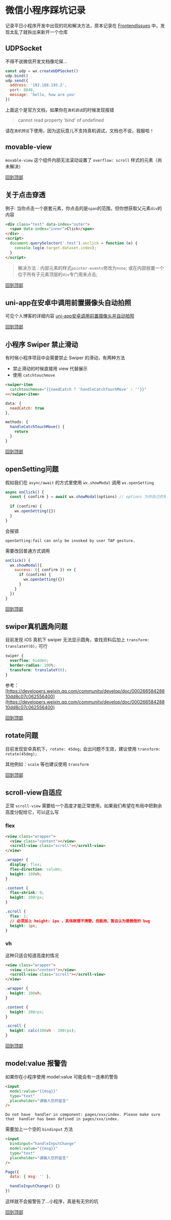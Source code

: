 # 微信小程序踩坑记录
记录平日小程序开发中出现的坑和解决方法，原本记录在 [FrontendIssues](https://github.com/mrleidesen/FrontEndIssues) 中，发现太乱了就拆出来新开一个仓库

## UDPSocket
不得不说微信开发文档像坨屎...

```js
const udp = wx.createUDPSocket()
udp.bind()
udp.send({
  address: '192.168.193.2',
  port: 8848,
  message: 'hello, how are you'
})
```

上面这个是官方文档，如果你在`真机调试`的时候发现报错
> cannot read property 'bind' of undefined

请在`真机预览`下使用，因为这玩意儿不支持真机调试，文档也不说，我服啦！

## movable-view
`movable-view` 这个组件内部无法滚动设置了 `overflow: scroll` 样式的元素（尚未解决）

[回到顶部](#微信小程序踩坑记录)

## 关于点击穿透
例子: 当你点击一个嵌套元素，你点击的是`span`的范围，但你想获取父元素`div`的内容  
```html
<div class="test" data-index="outer">
  <span data-index="inner">Click</span>
</div>
<script>
  document.querySelector('.test').onclick = function (e) {
    console.log(e.target.dataset.index);
  }
</script>
```
> 解决方法：内部元素的样式`pointer-events`修改为`none`; 或在内部放置一个位于所有子元素顶层的`div`专门用来点击;

[回到顶部](#微信小程序踩坑记录)

## uni-app在安卓中调用前置摄像头自动拍照
可见个人博客的详细内容
[uni-app安卓调用前置摄像头并自动拍照](https://mrleidesen.github.io/posts/uni_app_using_camera/)

[回到顶部](#微信小程序踩坑记录)

## 小程序 Swiper 禁止滑动
有时候小程序项目中会需要禁止 Swiper 的滑动，有两种方法

* 禁止滑动的时候直接用 view 代替展示
* 使用 `catchtouchmove`
```html
<swiper-item 
  catchtouchmove="{{needCatch ? 'handleCatchTouchMove' : ''}}"
></swiper-item>
```

```js
data: {
  needCatch: true
},

methods: {
  handleCatchTouchMove() {
    return
  }
}
```

[回到顶部](#微信小程序踩坑记录)

## openSetting问题
假如我们在 `async/await` 的方式里使用 `wx.showModal` 调用 `wx.openSetting`
```js
async onClick() {
  const { confirm } = await wx.showModal(options) // options 为你自己的参数
  
  if (confirm) {
    wx.openSetting({})
  }
}
```
会报错
```shell
openSetting:fail can only be invoked by user TAP gesture.
```
需要改回普通方式调用
```js
onClick() {
  wx.showModal({
    success: ({ confirm }) => {
      if (confirm) {
        wx.openSetting({})
      }
    }
  })
}
```

[回到顶部](#微信小程序踩坑记录)

## swiper真机圆角问题
目前发现 iOS 真机下 swiper 无法显示圆角，查找资料后加上 `transform: translateY(0);` 可行
```css
swiper {
  overflow: hidden;
  border-radius: 100%;
  transform: translateY(0);
}
```

参考：[https://developers.weixin.qq.com/community/develop/doc/00026658428810dd8c07c062556400](https://developers.weixin.qq.com/community/develop/doc/00026658428810dd8c07c062556400)

[回到顶部](#微信小程序踩坑记录)

## rotate问题
目前发现安卓真机下，`rotate: 45deg;` 会出问题不生效，建议使用 `transform: rotate(45deg);`

其他例如：`scale` 等也建议使用 `transform`

[回到顶部](#微信小程序踩坑记录)

## scroll-view自适应
正常 `scroll-view` 需要给一个高度才能正常使用，如果我们希望在布局中把剩余高度分配给它，可以这么写

### flex
```html
<view class="wrapper">
  <view class="content"></view>
  <scroll-view class="scroll"></scroll-view>
</view>
```

```css
.wrapper {
  display: flex;
  flex-direction: column;
  height: 100vh;
}

.content {
  flex-shrink: 0;
  height: 200rpx;
}

.scroll {
  flex: 1;
  // 必须加上 height: 1px ，具体原理不清楚，但能用，暂且认为是微信的 bug
  height: 1px;
}
```

### vh
这种只适合知道高度的情况

```html
<view class="wrapper">
  <view class="content"></view>
  <scroll-view class="scroll"></scroll-view>
</view>
```

```css
.wrapper {
  height: 100vh;
}

.content {
  height: 200rpx;
}

.scroll {
  height: calc(100vh - 200rpx);
}
```

[回到顶部](#微信小程序踩坑记录)

## model:value 报警告
如果你在小程序使用 model:value 可能会有一连串的警告
```html
<input 
  model:value="{{msg}}" 
  type="text" 
  placeholder="请输入您的留言" 
/>
```

```shell
Do not have  handler in component: pages/xxx/index. Please make sure that  handler has been defined in pages/xxx/index.
```

需要加上一个空的 `bindinput` 方法

```html
<input 
  bindinput="handleInputChange" 
  model:value="{{msg}}" 
  type="text" 
  placeholder="请输入您的留言" 
/>
```

```js
Page({
  data: { msg: '' },
  
  handleInputChange() {}
})
```

这样就不会报警告了...小程序，真是有无穷的坑


[回到顶部](#微信小程序踩坑记录)

